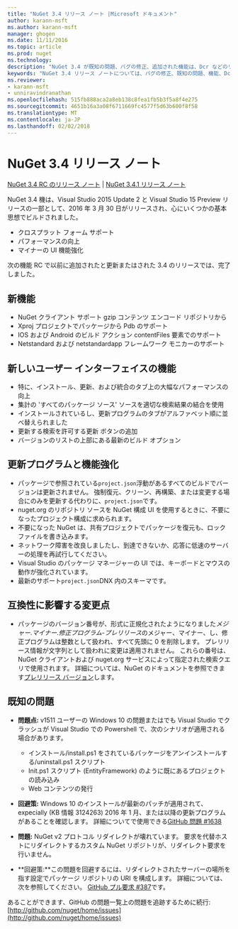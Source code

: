 ```yaml
---
title: "NuGet 3.4 リリース ノート |Microsoft ドキュメント"
author: karann-msft
ms.author: karann-msft
manager: ghogen
ms.date: 11/11/2016
ms.topic: article
ms.prod: nuget
ms.technology: 
description: "NuGet 3.4 が既知の問題、バグの修正、追加された機能は、Dcr などのリリース ノートします。"
keywords: "NuGet 3.4 リリース ノートについては、バグの修正、既知の問題、機能、Dcr を追加します。"
ms.reviewer:
- karann-msft
- unniravindranathan
ms.openlocfilehash: 515fb888aca2a8eb138c8fea1fb5b3f5a8f4e275
ms.sourcegitcommit: 4651b16a3a08f6711669fc4577f5d63b600f8f58
ms.translationtype: MT
ms.contentlocale: ja-JP
ms.lasthandoff: 02/02/2018
---
```

# <a name="nuget-34-release-notes"></a>NuGet 3.4 リリース ノート

[NuGet 3.4 RC のリリース ノート](../release-notes/nuget-3.4-RC.md) | [NuGet 3.4.1 リリース ノート](../release-notes/nuget-3.4.1.md)

NuGet 3.4 機は、Visual Studio 2015 Update 2 と Visual Studio 15 Preview リリースの一部として、2016 年 3 月 30 日がリリースされ、心にいくつかの基本思想でビルドされました。

*  クロスプラット フォーム サポート
*  パフォーマンスの向上
*  マイナーの UI 機能強化

次の機能 RC で以前に追加されたと更新またはされた 3.4 のリリースでは、完了しました。

## <a name="new-features"></a>新機能

* NuGet クライアント サポート gzip コンテンツ エンコード リポジトリから
* Xproj プロジェクトでパッケージから Pdb のサポート
* IOS および Android のビルド アクション contentFiles 要素でのサポート
* Netstandard および netstandardapp フレームワーク モニカーのサポート

## <a name="new-user-interface-features"></a>新しいユーザー インターフェイスの機能

* 特に、インストール、更新、および統合のタブ上の大幅なパフォーマンスの向上
* 集計の 'すべてのパッケージ ソース' ソースを適切な検索結果の結合を使用
* インストールされているし、更新プログラムのタブがアルファベット順に並べ替えられました
* 更新する検索を許可する更新 ボタンの追加
* バージョンのリストの上部にある最新のビルド オプション

## <a name="updates-and-improvements"></a>更新プログラムと機能強化

* パッケージで参照されている`project.json`浮動があるすべてのビルドでバージョンは更新されません。 強制復元、クリーン、再構築、または変更する場合にのみを更新する代わりに、`project.json`です。
* nuget.org のリポジトリ ソースを NuGet 構成 UI を使用するときに、不要になったプロジェクト構成に求められます。
* 不要になった NuGet は、共有プロジェクトでパッケージを復元も、ロック ファイルを書き込みます。
* ネットワーク障害を改良しましたし、到達できないか、応答に低速のサーバーの処理を再試行してください。
* Visual Studio のパッケージ マネージャーの UI では、キーボードとマウスの動作が強化されています。
* 最新のサポート`project.json`DNX 内のスキーマです。

## <a name="breaking-changes"></a>互換性に影響する変更点

* パッケージのバージョン番号が、形式に正規化されたようになりました*メジャー*.*マイナー*.*修正プログラム*-*プレリリース*のメジャー、マイナー、し、修正プログラムは整数として扱われ、すべて先頭に 0 を削除します。  プレリリース情報が文字列として扱われに変更は適用されません。 これらの番号は、NuGet クライアントおよび nuget.org サービスによって指定された検索クエリで使用されます。  詳細については、NuGet のドキュメントを参照できます[プレリリース バージョン](../create-packages/prerelease-packages.md)します。

## <a name="known-issues"></a>既知の問題

* **問題点:** v1511 ユーザーの Windows 10 の問題またはでも Visual Studio でクラッシュが Visual Studio での Powershell で、次のシナリオが適用される場合があります。
    * インストール/install.ps1 をされているパッケージをアンインストールする/uninstall.ps1 スクリプト
    * Init.ps1 スクリプト (EntityFramework) のように既にあるプロジェクトの読み込み
    * Web コンテンツの発行

* **回避策:** Windows 10 のインストールが最新のパッチが適用されて、expecially (KB 情報 3124263) 2016 年 1 月、または以降の更新プログラムがあることを確認します。  詳細についてで使用できる[GitHub 問題 #1638](http://github.com/nuget/home/issues/1638)

* **問題:** NuGet v2 プロトコル リダイレクトが壊れています。
要求を代替ホストにリダイレクトするカスタム NuGet リポジトリが、リダイレクト要求を行いません。
* **回避策:**この問題を回避するには、リダイレクトされたサーバーの場所を指す設定でパッケージ リポジトリの URI を構成します。
詳細については、次を参照してください。 [GitHub プル要求 #387](https://github.com/NuGet/NuGet.Client/pull/387)です。

あることができます、GitHub の問題一覧上の問題を追跡するために続行: [http://github.com/nuget/home/issues](http://github.com/nuget/home/issues)